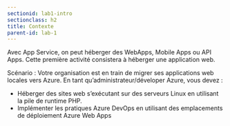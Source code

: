 ```yaml
---
sectionid: lab1-intro
sectionclass: h2
title: Contexte
parent-id: lab-1
---
```


Avec App Service, on peut héberger des WebApps, Mobile Apps ou API Apps. Cette première activité consistera à héberger une application web.

Scénario :
Votre organisation est en train de migrer ses applications web locales vers Azure. En tant qu’administrateur/déveloper Azure, vous devez :

- Héberger des sites web s’exécutant sur des serveurs Linux en utilisant la pile de runtime PHP.
- Implémenter les pratiques Azure DevOps en utilisant des emplacements de déploiement Azure Web Apps
